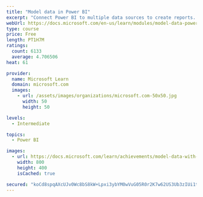 ```yaml
---
title: "Model data in Power BI"
excerpt: "Connect Power BI to multiple data sources to create reports. Define the relationship between your data sources."
webUrl: https://docs.microsoft.com/en-us/learn/modules/model-data-power-bi/
type: course
price: Free
length: PT1H7M
ratings:
  count: 6133
  average: 4.706506
heat: 61

provider:
  name: Microsoft Learn
  domain: microsoft.com
  images:
    - url: /assets/images/organizations/microsoft.com-50x50.jpg
      width: 50
      height: 50

levels:
  - Intermediate

topics:
  - Power BI

images:
  - url: https://docs.microsoft.com/learn/achievements/model-data-with-power-bi-desktop-social.png
    width: 800
    height: 400
    isCached: true

secured: "koCd8spqAXcUJv0Wc8bS8kW+Lpxi3ybYM0wVuG05R0r2K7w62US3Ub3zIUi1tnyKNK83FpvWRBiMEvFrHPqGaaHnYbNQuTOncTXIMuqEof6U24ZxR/3TRybjxNrmR/g/hQZ8dz9Ay7GW9fXafdfAVviLlcAcLzZmxb0gLmqWq4a/j4SKByrMvHzHVNwj6tgxa9Vw57XkbMD/nSUUagFwfq164oGrcGga2rllZ/vb/cTPWhzeU+v5r7XyIjzufw2UV8DPrZxMMvSRaapBCYDF+VpTFMTBu6hUgY+gq5teKzmVdhoxmVfupvVHRzzPdJGtStQAqdWxUVnVL2V/c/dr8B0nZsE5wVrMcODpKqW9m8rBHflZmWouJ1Ab2A09eJEwuvDHlIDtKcWe93iKy/0K8e7T64uolcLaHjqH70Mvbls=;/zmYWqCFKvcgT2jwGQdqDw=="
---
```


